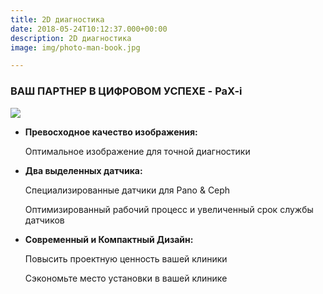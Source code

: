 ```yaml
---
title: 2D диагностика
date: 2018-05-24T10:12:37.000+00:00
description: 2D диагностика
image: img/photo-man-book.jpg

---
```

### ВАШ ПАРТНЕР В ЦИФРОВОМ УСПЕХЕ - PaX-i

![](/uploads/bed09e6e3f0232f14c4c202854e476aa.jpg)

* **Превосходное качество изображения:** 

  Оптимальное изображение для точной диагностики
* **Два выделенных датчика:**

  Специализированные датчики для Pano & Ceph

  Оптимизированный рабочий процесс и увеличенный срок службы датчиков
* **Современный и Компактный Дизайн:**

  Повысить проектную ценность вашей клиники

  Сэкономьте место установки в вашей клинике
